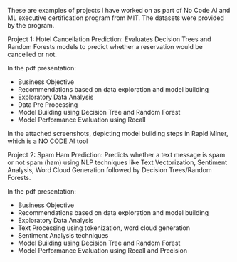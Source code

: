 These are examples of projects I have worked on as part of No Code AI and ML executive certification program from MIT. The datasets were provided by the program.

Project 1: Hotel Cancellation Prediction: Evaluates Decision Trees and Random Forests models to predict whether a reservation would be cancelled or not. 

In the pdf presentation:
- Business Objective
- Recommendations based on data exploration and model building
- Exploratory Data Analysis
- Data Pre Processing
- Model Building using Decision Tree and Random Forest
- Model Performance Evaluation using Recall
  
In the attached screenshots, depicting model building steps in Rapid Miner, which is a NO CODE AI tool

Project 2: Spam Ham Prediction: Predicts whether a text message is spam or not spam (ham) using NLP techniques like Text Vectorization, Sentiment Analysis, Word Cloud Generation followed by Decision Trees/Random Forests. 

In the pdf presentation:
- Business Objective
- Recommendations based on data exploration and model building
- Exploratory Data Analysis
- Text Processing using tokenization, word cloud generation
- Sentiment Analysis techniques
- Model Building using Decision Tree and Random Forest
- Model Performance Evaluation using Recall and Precision
